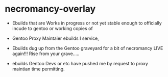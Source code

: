 # necromancy-overlay
- Ebuilds that are Works in progress 
  or not yet stable enough to officially incude to gentoo or working copies of 

 - Gentoo Proxy Maintaier ebuilds I service, 
  - Ebuilds dug up from the Gentoo graveyard for a bit of necromancy LIVE again!!! Rise from your grave.....

- ebuilds Gentoo Devs or etc have pushed me by request to proxy maintian time permitting.
